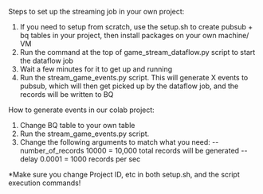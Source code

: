 
Steps to set up the streaming job in your own project:

1) If you need to setup from scratch, use the setup.sh to create pubsub + bq tables in your project, then install packages on your own machine/ VM
2) Run the command at the top of game_stream_dataflow.py script to start the dataflow job 
3) Wait a few minutes for it to get up and running
4) Run the stream_game_events.py script. This will generate X events to pubsub, which will then get picked up by the dataflow job, and the records will be written to BQ

How to generate events in our colab project:

1) Change BQ table to your own table 
2) Run the stream_game_events.py script.
3) Change the following arguments to match what you need:
 --number_of_records 10000 = 10,000 total records will be generated
 --delay 0.0001 = 1000 records per sec

*Make sure you change Project ID, etc in both setup.sh, and the script execution commands!

